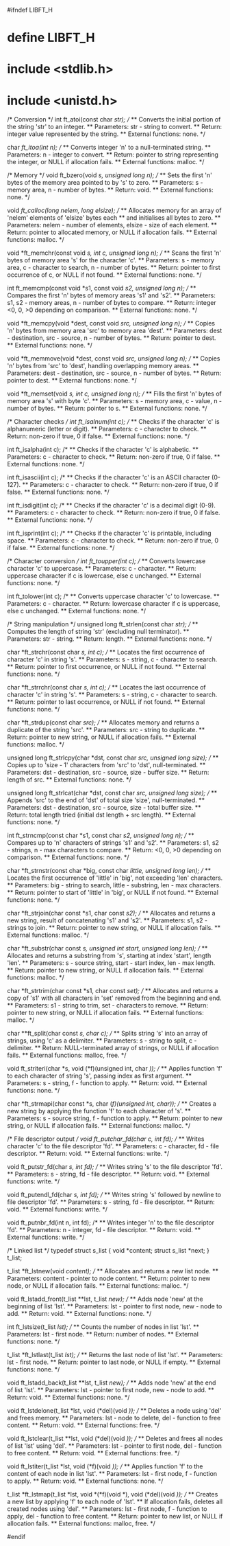 #ifndef LIBFT_H
# define LIBFT_H

# include <stdlib.h>
# include <unistd.h>

/* Conversion */
int	ft_atoi(const char *str);
/*
** Converts the initial portion of the string 'str' to an integer.
** Parameters: str - string to convert.
** Return: integer value represented by the string.
** External functions: none.
*/

char	*ft_itoa(int n);
/*
** Converts integer 'n' to a null-terminated string.
** Parameters: n - integer to convert.
** Return: pointer to string representing the integer, or NULL if allocation fails.
** External functions: malloc.
*/

/* Memory */
void	ft_bzero(void *s, unsigned long n);
/*
** Sets the first 'n' bytes of the memory area pointed to by 's' to zero.
** Parameters: s - memory area, n - number of bytes.
** Return: void.
** External functions: none.
*/

void	*ft_calloc(long nelem, long elsize);
/*
** Allocates memory for an array of 'nelem' elements of 'elsize' bytes each
** and initialises all bytes to zero.
** Parameters: nelem - number of elements, elsize - size of each element.
** Return: pointer to allocated memory, or NULL if allocation fails.
** External functions: malloc.
*/

void	*ft_memchr(const void *s, int c, unsigned long n);
/*
** Scans the first 'n' bytes of memory area 's' for the character 'c'.
** Parameters: s - memory area, c - character to search, n - number of bytes.
** Return: pointer to first occurrence of c, or NULL if not found.
** External functions: none.
*/

int	ft_memcmp(const void *s1, const void *s2, unsigned long n);
/*
** Compares the first 'n' bytes of memory areas 's1' and 's2'.
** Parameters: s1, s2 - memory areas, n - number of bytes to compare.
** Return: integer <0, 0, >0 depending on comparison.
** External functions: none.
*/

void	*ft_memcpy(void *dest, const void *src, unsigned long n);
/*
** Copies 'n' bytes from memory area 'src' to memory area 'dest'.
** Parameters: dest - destination, src - source, n - number of bytes.
** Return: pointer to dest.
** External functions: none.
*/

void	*ft_memmove(void *dest, const void *src, unsigned long n);
/*
** Copies 'n' bytes from 'src' to 'dest', handling overlapping memory areas.
** Parameters: dest - destination, src - source, n - number of bytes.
** Return: pointer to dest.
** External functions: none.
*/

void	*ft_memset(void *s, int c, unsigned long n);
/*
** Fills the first 'n' bytes of memory area 's' with byte 'c'.
** Parameters: s - memory area, c - value, n - number of bytes.
** Return: pointer to s.
** External functions: none.
*/

/* Character checks */
int	ft_isalnum(int c);
/*
** Checks if the character 'c' is alphanumeric (letter or digit).
** Parameters: c - character to check.
** Return: non-zero if true, 0 if false.
** External functions: none.
*/

int	ft_isalpha(int c);
/*
** Checks if the character 'c' is alphabetic.
** Parameters: c - character to check.
** Return: non-zero if true, 0 if false.
** External functions: none.
*/

int	ft_isascii(int c);
/*
** Checks if the character 'c' is an ASCII character (0-127).
** Parameters: c - character to check.
** Return: non-zero if true, 0 if false.
** External functions: none.
*/

int	ft_isdigit(int c);
/*
** Checks if the character 'c' is a decimal digit (0-9).
** Parameters: c - character to check.
** Return: non-zero if true, 0 if false.
** External functions: none.
*/

int	ft_isprint(int c);
/*
** Checks if the character 'c' is printable, including space.
** Parameters: c - character to check.
** Return: non-zero if true, 0 if false.
** External functions: none.
*/

/* Character conversion */
int	ft_toupper(int c);
/*
** Converts lowercase character 'c' to uppercase.
** Parameters: c - character.
** Return: uppercase character if c is lowercase, else c unchanged.
** External functions: none.
*/

int	ft_tolower(int c);
/*
** Converts uppercase character 'c' to lowercase.
** Parameters: c - character.
** Return: lowercase character if c is uppercase, else c unchanged.
** External functions: none.
*/

/* String manipulation */
unsigned long	ft_strlen(const char *str);
/*
** Computes the length of string 'str' (excluding null terminator).
** Parameters: str - string.
** Return: length.
** External functions: none.
*/

char	*ft_strchr(const char *s, int c);
/*
** Locates the first occurrence of character 'c' in string 's'.
** Parameters: s - string, c - character to search.
** Return: pointer to first occurrence, or NULL if not found.
** External functions: none.
*/

char	*ft_strrchr(const char *s, int c);
/*
** Locates the last occurrence of character 'c' in string 's'.
** Parameters: s - string, c - character to search.
** Return: pointer to last occurrence, or NULL if not found.
** External functions: none.
*/

char	*ft_strdup(const char *src);
/*
** Allocates memory and returns a duplicate of the string 'src'.
** Parameters: src - string to duplicate.
** Return: pointer to new string, or NULL if allocation fails.
** External functions: malloc.
*/

unsigned long	ft_strlcpy(char *dst, const char *src, unsigned long size);
/*
** Copies up to 'size - 1' characters from 'src' to 'dst', null-terminated.
** Parameters: dst - destination, src - source, size - buffer size.
** Return: length of src.
** External functions: none.
*/

unsigned long	ft_strlcat(char *dst, const char *src, unsigned long size);
/*
** Appends 'src' to the end of 'dst' of total size 'size', null-terminated.
** Parameters: dst - destination, src - source, size - total buffer size.
** Return: total length tried (initial dst length + src length).
** External functions: none.
*/

int	ft_strncmp(const char *s1, const char *s2, unsigned long n);
/*
** Compares up to 'n' characters of strings 's1' and 's2'.
** Parameters: s1, s2 - strings, n - max characters to compare.
** Return: <0, 0, >0 depending on comparison.
** External functions: none.
*/

char	*ft_strnstr(const char *big, const char *little, unsigned long len);
/*
** Locates the first occurrence of 'little' in 'big', not exceeding 'len' characters.
** Parameters: big - string to search, little - substring, len - max characters.
** Return: pointer to start of 'little' in 'big', or NULL if not found.
** External functions: none.
*/

char	*ft_strjoin(char const *s1, char const *s2);
/*
** Allocates and returns a new string, result of concatenating 's1' and 's2'.
** Parameters: s1, s2 - strings to join.
** Return: pointer to new string, or NULL if allocation fails.
** External functions: malloc.
*/

char	*ft_substr(char const *s, unsigned int start, unsigned long len);
/*
** Allocates and returns a substring from 's', starting at index 'start', length 'len'.
** Parameters: s - source string, start - start index, len - max length.
** Return: pointer to new string, or NULL if allocation fails.
** External functions: malloc.
*/

char	*ft_strtrim(char const *s1, char const *set);
/*
** Allocates and returns a copy of 's1' with all characters in 'set' removed from the beginning and end.
** Parameters: s1 - string to trim, set - characters to remove.
** Return: pointer to new string, or NULL if allocation fails.
** External functions: malloc.
*/

char	**ft_split(char const *s, char c);
/*
** Splits string 's' into an array of strings, using 'c' as a delimiter.
** Parameters: s - string to split, c - delimiter.
** Return: NULL-terminated array of strings, or NULL if allocation fails.
** External functions: malloc, free.
*/

void	ft_striteri(char *s, void (*f)(unsigned int, char *));
/*
** Applies function 'f' to each character of string 's', passing index as first argument.
** Parameters: s - string, f - function to apply.
** Return: void.
** External functions: none.
*/

char	*ft_strmapi(char const *s, char (*f)(unsigned int, char));
/*
** Creates a new string by applying the function 'f' to each character of 's'.
** Parameters: s - source string, f - function to apply.
** Return: pointer to new string, or NULL if allocation fails.
** External functions: malloc.
*/

/* File descriptor output */
void	ft_putchar_fd(char c, int fd);
/*
** Writes character 'c' to the file descriptor 'fd'.
** Parameters: c - character, fd - file descriptor.
** Return: void.
** External functions: write.
*/

void	ft_putstr_fd(char *s, int fd);
/*
** Writes string 's' to the file descriptor 'fd'.
** Parameters: s - string, fd - file descriptor.
** Return: void.
** External functions: write.
*/

void	ft_putendl_fd(char *s, int fd);
/*
** Writes string 's' followed by newline to file descriptor 'fd'.
** Parameters: s - string, fd - file descriptor.
** Return: void.
** External functions: write.
*/

void	ft_putnbr_fd(int n, int fd);
/*
** Writes integer 'n' to the file descriptor 'fd'.
** Parameters: n - integer, fd - file descriptor.
** Return: void.
** External functions: write.
*/

/* Linked list */
typedef struct s_list
{
	void			*content;
	struct s_list	*next;
}	t_list;

t_list	*ft_lstnew(void *content);
/*
** Allocates and returns a new list node.
** Parameters: content - pointer to node content.
** Return: pointer to new node, or NULL if allocation fails.
** External functions: malloc.
*/

void	ft_lstadd_front(t_list **lst, t_list *new);
/*
** Adds node 'new' at the beginning of list 'lst'.
** Parameters: lst - pointer to first node, new - node to add.
** Return: void.
** External functions: none.
*/

int	ft_lstsize(t_list *lst);
/*
** Counts the number of nodes in list 'lst'.
** Parameters: lst - first node.
** Return: number of nodes.
** External functions: none.
*/

t_list	*ft_lstlast(t_list *lst);
/*
** Returns the last node of list 'lst'.
** Parameters: lst - first node.
** Return: pointer to last node, or NULL if empty.
** External functions: none.
*/

void	ft_lstadd_back(t_list **lst, t_list *new);
/*
** Adds node 'new' at the end of list 'lst'.
** Parameters: lst - pointer to first node, new - node to add.
** Return: void.
** External functions: none.
*/

void	ft_lstdelone(t_list *lst, void (*del)(void *));
/*
** Deletes a node using 'del' and frees memory.
** Parameters: lst - node to delete, del - function to free content.
** Return: void.
** External functions: free.
*/

void	ft_lstclear(t_list **lst, void (*del)(void *));
/*
** Deletes and frees all nodes of list 'lst' using 'del'.
** Parameters: lst - pointer to first node, del - function to free content.
** Return: void.
** External functions: free.
*/

void	ft_lstiter(t_list *lst, void (*f)(void *));
/*
** Applies function 'f' to the content of each node in list 'lst'.
** Parameters: lst - first node, f - function to apply.
** Return: void.
** External functions: none.
*/

t_list	*ft_lstmap(t_list *lst, void *(*f)(void *), void (*del)(void *));
/*
** Creates a new list by applying 'f' to each node of 'lst'.
** If allocation fails, deletes all created nodes using 'del'.
** Parameters: lst - first node, f - function to apply, del - function to free content.
** Return: pointer to new list, or NULL if allocation fails.
** External functions: malloc, free.
*/

#endif



